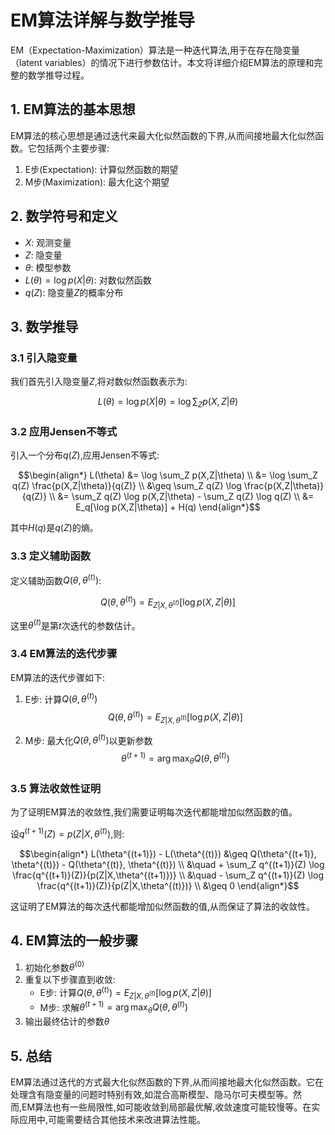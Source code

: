 # EM算法详解与数学推导

EM（Expectation-Maximization）算法是一种迭代算法,用于在存在隐变量（latent variables）的情况下进行参数估计。本文将详细介绍EM算法的原理和完整的数学推导过程。

## 1. EM算法的基本思想

EM算法的核心思想是通过迭代来最大化似然函数的下界,从而间接地最大化似然函数。它包括两个主要步骤:

1. E步(Expectation): 计算似然函数的期望
2. M步(Maximization): 最大化这个期望

## 2. 数学符号和定义

- $X$: 观测变量
- $Z$: 隐变量
- $\theta$: 模型参数
- $L(\theta)=\log p(X|\theta)$: 对数似然函数
- $q(Z)$: 隐变量$Z$的概率分布

## 3. 数学推导

### 3.1 引入隐变量

我们首先引入隐变量$Z$,将对数似然函数表示为:

$$L(\theta) = \log p(X|\theta) = \log \sum_Z p(X,Z|\theta)$$

### 3.2 应用Jensen不等式

引入一个分布$q(Z)$,应用Jensen不等式:

$$\begin{align*}
L(\theta) &= \log \sum_Z p(X,Z|\theta) \\
&= \log \sum_Z q(Z) \frac{p(X,Z|\theta)}{q(Z)} \\
&\geq \sum_Z q(Z) \log \frac{p(X,Z|\theta)}{q(Z)} \\
&= \sum_Z q(Z) \log p(X,Z|\theta) - \sum_Z q(Z) \log q(Z) \\
&= E_q[\log p(X,Z|\theta)] + H(q)
\end{align*}$$

其中$H(q)$是$q(Z)$的熵。

### 3.3 定义辅助函数

定义辅助函数$Q(\theta, \theta^{(t)})$:

$$Q(\theta, \theta^{(t)}) = E_{Z|X,\theta^{(t)}}[\log p(X,Z|\theta)]$$

这里$\theta^{(t)}$是第$t$次迭代的参数估计。

### 3.4 EM算法的迭代步骤

EM算法的迭代步骤如下:

1. E步: 计算$Q(\theta, \theta^{(t)})$
   $$Q(\theta, \theta^{(t)}) = E_{Z|X,\theta^{(t)}}[\log p(X,Z|\theta)]$$

2. M步: 最大化$Q(\theta, \theta^{(t)})$以更新参数
   $$\theta^{(t+1)} = \arg\max_\theta Q(\theta, \theta^{(t)})$$

### 3.5 算法收敛性证明

为了证明EM算法的收敛性,我们需要证明每次迭代都能增加似然函数的值。

设$q^{(t+1)}(Z) = p(Z|X,\theta^{(t)})$,则:

$$\begin{align*}
L(\theta^{(t+1)}) - L(\theta^{(t)}) &\geq Q(\theta^{(t+1)}, \theta^{(t)}) - Q(\theta^{(t)}, \theta^{(t)}) \\
&\quad + \sum_Z q^{(t+1)}(Z) \log \frac{q^{(t+1)}(Z)}{p(Z|X,\theta^{(t+1)})} \\
&\quad - \sum_Z q^{(t+1)}(Z) \log \frac{q^{(t+1)}(Z)}{p(Z|X,\theta^{(t)})} \\
&\geq 0
\end{align*}$$

这证明了EM算法的每次迭代都能增加似然函数的值,从而保证了算法的收敛性。

## 4. EM算法的一般步骤

1. 初始化参数$\theta^{(0)}$
2. 重复以下步骤直到收敛:
   - E步: 计算$Q(\theta, \theta^{(t)}) = E_{Z|X,\theta^{(t)}}[\log p(X,Z|\theta)]$
   - M步: 求解$\theta^{(t+1)} = \arg\max_\theta Q(\theta, \theta^{(t)})$
3. 输出最终估计的参数$\theta$

## 5. 总结

EM算法通过迭代的方式最大化似然函数的下界,从而间接地最大化似然函数。它在处理含有隐变量的问题时特别有效,如混合高斯模型、隐马尔可夫模型等。然而,EM算法也有一些局限性,如可能收敛到局部最优解,收敛速度可能较慢等。在实际应用中,可能需要结合其他技术来改进算法性能。